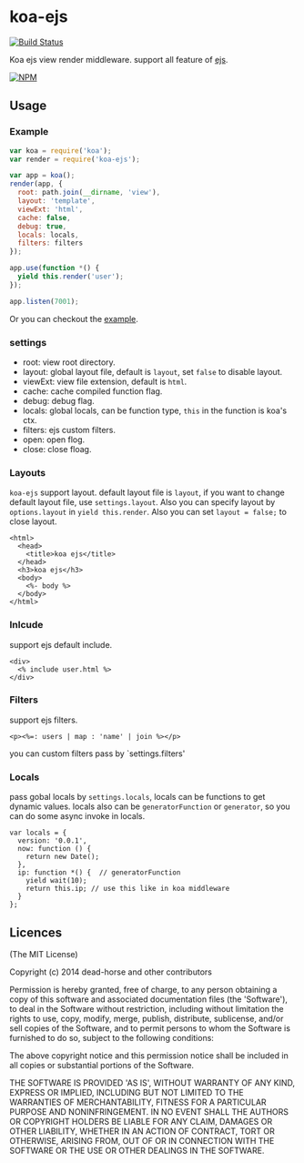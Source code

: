 koa-ejs
=========

[![Build Status](https://secure.travis-ci.org/koajs/ejs.svg)](http://travis-ci.org/koajs/ejs)

Koa ejs view render middleware. support all feature of [ejs](https://github.com/visionmedia/ejs).

[![NPM](https://nodei.co/npm/koa-ejs.png?downloads=true)](https://nodei.co/npm/koa-ejs/)

## Usage

### Example

```js
var koa = require('koa');
var render = require('koa-ejs');

var app = koa();
render(app, {
  root: path.join(__dirname, 'view'),
  layout: 'template',
  viewExt: 'html',
  cache: false,
  debug: true,
  locals: locals,
  filters: filters
});

app.use(function *() {
  yield this.render('user');
});

app.listen(7001);
```

Or you can checkout the [example](https://github.com/dead-horse/koa-ejs/tree/master/example).

### settings

* root: view root directory.
* layout: global layout file, default is `layout`, set `false` to disable layout.
* viewExt: view file extension, default is `html`.
* cache: cache compiled function flag.
* debug: debug flag.
* locals: global locals, can be function type, `this` in the function is koa's ctx.
* filters: ejs custom filters.
* open: open flog.
* close: close floag.

### Layouts

`koa-ejs` support layout. default layout file is `layout`, if you want to change default layout file, use `settings.layout`. Also you can specify layout by `options.layout` in `yield this.render`.
Also you can set `layout = false;` to close layout.

```
<html>
  <head>
    <title>koa ejs</title>
  </head>
  <h3>koa ejs</h3>
  <body>
    <%- body %>
  </body>
</html>
```

### Inlcude

support ejs default include.

```
<div>
  <% include user.html %>
</div>
```

### Filters

support ejs filters.

```
<p><%=: users | map : 'name' | join %></p>
```

you can custom filters pass by `settings.filters'

### Locals

pass gobal locals by `settings.locals`, locals can be functions to get dynamic values.
locals also can be `generatorFunction` or `generator`, so you can do some async invoke in locals.

```
var locals = {
  version: '0.0.1',
  now: function () {
    return new Date();
  },
  ip: function *() {  // generatorFunction
    yield wait(10);
    return this.ip; // use this like in koa middleware
  }
};
```

## Licences
(The MIT License)

Copyright (c) 2014 dead-horse and other contributors

Permission is hereby granted, free of charge, to any person obtaining a copy of this software and associated documentation files (the 'Software'), to deal in the Software without restriction, including without limitation the rights to use, copy, modify, merge, publish, distribute, sublicense, and/or sell copies of the Software, and to permit persons to whom the Software is furnished to do so, subject to the following conditions:

The above copyright notice and this permission notice shall be included in all copies or substantial portions of the Software.

THE SOFTWARE IS PROVIDED 'AS IS', WITHOUT WARRANTY OF ANY KIND, EXPRESS OR IMPLIED, INCLUDING BUT NOT LIMITED TO THE WARRANTIES OF MERCHANTABILITY, FITNESS FOR A PARTICULAR PURPOSE AND NONINFRINGEMENT. IN NO EVENT SHALL THE AUTHORS OR COPYRIGHT HOLDERS BE LIABLE FOR ANY CLAIM, DAMAGES OR OTHER LIABILITY, WHETHER IN AN ACTION OF CONTRACT, TORT OR OTHERWISE, ARISING FROM, OUT OF OR IN CONNECTION WITH THE SOFTWARE OR THE USE OR OTHER DEALINGS IN THE SOFTWARE.
